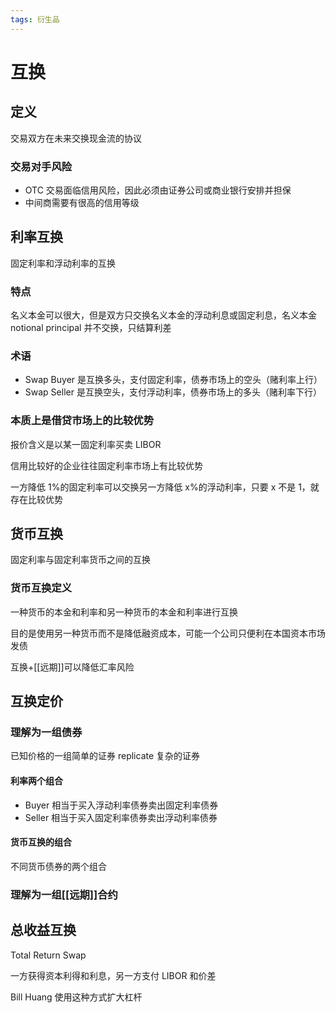 ```yaml
---
tags: 衍生品
---
```

# 互换

## 定义

交易双方在未来交换现金流的协议

### 交易对手风险

- OTC 交易面临信用风险，因此必须由证券公司或商业银行安排并担保
- 中间商需要有很高的信用等级

## 利率互换

固定利率和浮动利率的互换

### 特点

名义本金可以很大，但是双方只交换名义本金的浮动利息或固定利息，名义本金 notional principal 并不交换，只结算利差

### 术语

- Swap Buyer 是互换多头，支付固定利率，债券市场上的空头（赌利率上行）
- Swap Seller 是互换空头，支付浮动利率，债券市场上的多头（赌利率下行）

### 本质上是借贷市场上的比较优势

报价含义是以某一固定利率买卖 LIBOR

信用比较好的企业往往固定利率市场上有比较优势

一方降低 1%的固定利率可以交换另一方降低 x%的浮动利率，只要 x 不是 1，就存在比较优势

## 货币互换

固定利率与固定利率货币之间的互换

### 货币互换定义

一种货币的本金和利率和另一种货币的本金和利率进行互换

目的是使用另一种货币而不是降低融资成本，可能一个公司只便利在本国资本市场发债

互换+[[远期]]可以降低汇率风险

## 互换定价

### 理解为一组债券

已知价格的一组简单的证券 replicate 复杂的证券

#### 利率两个组合

- Buyer 相当于买入浮动利率债券卖出固定利率债券
- Seller 相当于买入固定利率债券卖出浮动利率债券

#### 货币互换的组合

不同货币债券的两个组合

### 理解为一组[[远期]]合约

## 总收益互换

Total Return Swap

一方获得资本利得和利息，另一方支付 LIBOR 和价差

Bill Huang 使用这种方式扩大杠杆
